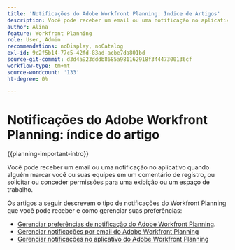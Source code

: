 ```yaml
---
title: 'Notificações do Adobe Workfront Planning: Índice de Artigos'
description: Você pode receber um email ou uma notificação no aplicativo quando alguém marcar você ou suas equipes em um comentário de registro, ou solicitar ou conceder permissões para uma exibição ou um espaço de trabalho. Os artigos a seguir descrevem o tipo de notificações do Workfront Planning que você pode receber e como gerenciar suas preferências de notificações.
author: Alina
feature: Workfront Planning
role: User, Admin
recommendations: noDisplay, noCatalog
exl-id: 9c2f5b14-77c5-42fd-83ad-acbe7da801bd
source-git-commit: d3d4a923dddb8685a981162918f34447300136cf
workflow-type: tm+mt
source-wordcount: '133'
ht-degree: 0%

---
```



# Notificações do Adobe Workfront Planning: índice do artigo

<!--add this to major TOC and Planning article index-->

{{planning-important-intro}}

Você pode receber um email ou uma notificação no aplicativo quando alguém marcar você ou suas equipes em um comentário de registro, ou solicitar ou conceder permissões para uma exibição ou um espaço de trabalho.

Os artigos a seguir descrevem o tipo de notificações do Workfront Planning que você pode receber e como gerenciar suas preferências:

* [Gerenciar preferências de notificação do Adobe Workfront Planning](/help/quicksilver/planning/notifications/manage-notification-preferences.md).
* [Gerenciar notificações por email do Adobe Workfront Planning](/help/quicksilver/planning/notifications/manage-planning-email-notifications.md)
* [Gerenciar notificações no aplicativo do Adobe Workfront Planning](/help/quicksilver/planning/notifications/manage-planning-in-app-notifications.md)
